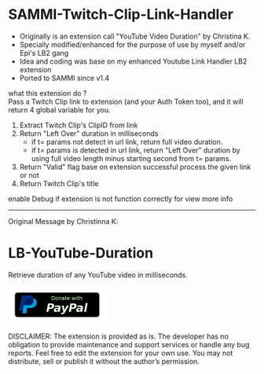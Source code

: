 # SAMMI-Twitch-Clip-Link-Handler
- Originally is an extension call "YouTube Video Duration" by Christina K.
- Specially modified/enhanced for the purpose of use by myself and/or Epi's LB2 gang
- Idea and coding was base on my enhanced Youtube Link Handler LB2 extension
- Ported to SAMMI since v1.4

what this extension do ?  
Pass a Twitch Clip link to extension (and your Auth Token too),
and it will return 4 global variable for you.
1. Extract Twitch Clip's ClipID from link
2. Return "Left Over" duration in milliseconds
   - if t= params not detect in url link, return full video duration.
   - if t= params is detected in url link,  return "Left Over" duration by using full video length minus starting second from t= params.
3. Return "Valid" flag base on extension successful process the given link or not
4. Return Twitch Clip's title
   
enable Debug if extension is not function correctly for view more info

----

Original Message by Christinna K: 

# LB-YouTube-Duration
 Retrieve duration of any YouTube video in milliseconds.

[![](https://github.com/christinna9031/LioranBoard-Files/blob/main/img/paypal.png?raw=true)](https://www.paypal.com/cgi-bin/webscr?cmd=_s-xclick&hosted_button_id=3YWXYQE3HKWHQ)

DISCLAIMER: The extension is provided as is. The developer has no obligation to provide maintenance and support services or handle any bug reports.
Feel free to edit the extension for your own use. You may not distribute, sell or publish it without the author’s permission.
